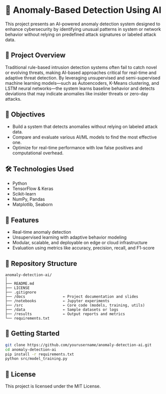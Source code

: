 # 🚨 Anomaly-Based Detection Using AI

This project presents an AI-powered anomaly detection system designed to enhance cybersecurity by identifying unusual patterns in system or network behavior without relying on predefined attack signatures or labeled attack data.

## 📌 Project Overview

Traditional rule-based intrusion detection systems often fail to catch novel or evolving threats, making AI-based approaches critical for real-time and adaptive threat detection. By leveraging unsupervised and semi-supervised machine learning models—such as Autoencoders, K-Means clustering, and LSTM neural networks—the system learns baseline behavior and detects deviations that may indicate anomalies like insider threats or zero-day attacks.

## 🎯 Objectives

- Build a system that detects anomalies without relying on labeled attack data.
- Compare and evaluate various AI/ML models to find the most effective one.
- Optimize for real-time performance with low false positives and computational overhead.

## 🛠️ Technologies Used

- Python
- TensorFlow & Keras
- Scikit-learn
- NumPy, Pandas
- Matplotlib, Seaborn

## 🧪 Features

- Real-time anomaly detection
- Unsupervised learning with adaptive behavior modeling
- Modular, scalable, and deployable on edge or cloud infrastructure
- Evaluation using metrics like accuracy, precision, recall, and F1-score

## 📁 Repository Structure

```
anomaly-detection-ai/
│
├── README.md
├── LICENSE
├── .gitignore
├── /docs                 ← Project documentation and slides
├── /notebooks            ← Jupyter experiments
├── /src                  ← Core code (models, training, utils)
├── /data                 ← Sample datasets or logs
├── /results              ← Output reports and metrics
└── requirements.txt
```

## 🚀 Getting Started

```bash
git clone https://github.com/yourusername/anomaly-detection-ai.git
cd anomaly-detection-ai
pip install -r requirements.txt
python src/model_training.py
```

## 📜 License

This project is licensed under the MIT License.
